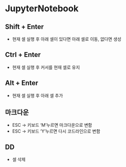 # JupyterNotebook

## Shift + Enter

- 현재 셀 실행 후 아래 셀이 있다면 아래 셀로 이동, 없다면 생성

## Ctrl + Enter

- 현재 셀 실행 후 커서를 현재 셀로 유지

## Alt + Enter

- 현재 셀 실행 후 아래 셀 추가

## 마크다운

- ESC → 키보드 ‘M’누르면 마크다운으로 변함
- ESC → 키보드 ‘Y’누르면 다시 코드라인으로 변함

## DD

- 셀 삭제